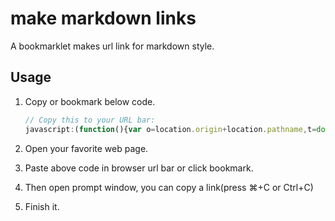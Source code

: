 # make markdown links

A bookmarklet makes url link for markdown style.

## Usage

1. Copy or bookmark below code.

    ```javascript
    // Copy this to your URL bar:
    javascript:(function(){var o=location.origin+location.pathname,t=document.title,n="["+t+"]"+"("+o+")";window.prompt("Copy to clipboard: ⌘+C or Ctrl+C then Enter",n)})();
    ```

2. Open your favorite web page.

3. Paste above code in browser url bar or click bookmark.
4. Then open prompt window, you can copy a link(press ⌘+C or Ctrl+C)
5. Finish it.
